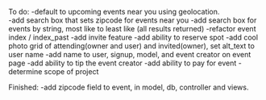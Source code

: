 


To do:
-default to upcoming events near you using geolocation.  
-add search box that sets zipcode for events near you
-add search box for events by string, most like to least like (all results returned)
-refactor event index / index_past
-add invite feature
-add ability to reserve spot
-add cool photo grid of attending(owner and user) and invited(owner), set alt_text to user name
-add name to user, signup, model, and event creator on event page
-add ability to tip the event creator
-add ability to pay for event
-determine scope of project


Finished:
-add zipcode field to event, in model, db, controller and views.

